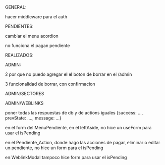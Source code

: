 GENERAL:

hacer middleware para el auth

PENDIENTES:

cambiar el menu acordion

no funciona el pagan pendiente

REALIZADOS:


ADMIN:

2 por que no puedo agregar el el boton de borrar en el /admin

3 funcionalidad de borrar, con confirmacion

ADMIN/SECTORES


ADMIN/WEBLINKS

poner todas las respuestas de db y de actions iguales {success: ..., prevState: ...., message: ...}

en el form del MenuPendiente, en el leftAside, no hice un useForm para usar el isPending

en el Pendiente_Action, donde hago las acciones de pagar, eliminar o editar un pendiente, no hice un form para el isPending

en WeblinkModal tampoco hice form para usar el isPending
